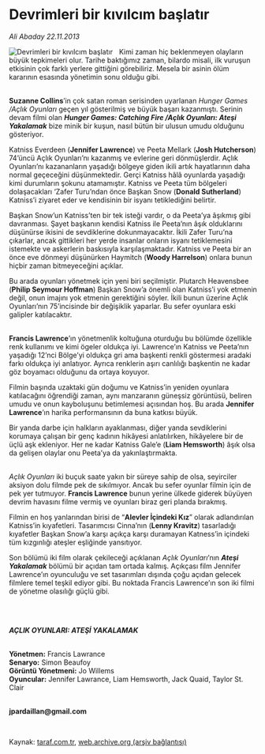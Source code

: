 # Devrimleri bir kıvılcım başlatır

*Ali Abaday 22.11.2013*

<div class="yazi"><img align="left" alt="Devrimleri bir kıvılcım başlatır" border="0" src="http://www.taraf.com.tr/fotoraflar/makaleler/devrimleri-bir-kivilcim-baslatir_7061_orijinal.jpg" style="border-right-width:10px; border-color:#FFFFFF"/><p>Kimi zaman hiç beklenmeyen olayların büyük tepkimeleri olur. Tarihe baktığımız zaman, bilardo misali, ilk vuruşun etkisinin çok farklı yerlere gittiğini görebiliriz. Mesela bir asinin ölüm kararının esasında yönetimin sonu olduğu gibi.</p>
<p><b><br/>Suzanne Collins</b>’in çok satan roman serisinden uyarlanan <i>Hunger Games /Açlık Oyunları</i> geçen yıl gösterilmiş ve büyük başarı kazanmıştı. Serinin devam filmi olan <b><i>Hunger Games: Catching Fire /Açlık Oyunları: Ateşi Yakalamak</i></b> bize minik bir kuşun, nasıl bütün bir ulusun umudu olduğunu gösteriyor.</p>
<p>Katniss Everdeen (<b>Jennifer Lawrence</b>) ve Peeta Mellark (<b>Josh Hutcherson</b>) 74’üncü Açlık Oyunları’nı kazanmış ve evlerine geri dönmüşlerdir. Açlık Oyunları’nı kazananların yaşadığı bölgeye giden ikili artık hayatlarının daha normal geçeceğini düşünmektedir. Gerçi Katniss hâlâ oyunlarda yaşadığı kimi durumların şokunu atamamıştır. Katniss ve Peeta tüm bölgeleri dolaşacakları ‘Zafer Turu’ndan önce Başkan Snow (<b>Donald Sutherland</b>) Katniss’i ziyaret eder ve kendisinin bir isyanı tetiklediğini belirtir.</p>
<p>Başkan Snow’un Katniss’ten bir tek isteği vardır, o da Peeta’ya âşıkmış gibi davranması. Şayet başkanın kendisi Katniss ile Peeta’nın âşık olduklarını düşünürse ikisini de sevdiklerine dokunmayacaktır. İkili Zafer Turu’na çıkarlar, ancak gittikleri her yerde insanlar onların isyanı tetiklemesini istemekte ve askerlerin baskısıyla karşılaşmaktadır. Katniss ve Peeta bir an önce eve dönmeyi düşünürken Haymitch (<b>Woody Harrelson</b>) onlara bunun hiçbir zaman bitmeyeceğini açıklar.</p>
<p>Bu arada oyunları yönetmek için yeni biri seçilmiştir. Plutarch Heavensbee (<b>Philip Seymour Hoffman</b>) Başkan Snow’a önemli olan Katniss’i yok etmenin değil, onun imajını yok etmenin gerektiğini söyler. İkili bunun üzerine Açlık Oyunları’nın 75’incisinde bir değişiklik yaparlar. Bu sefer oyunlara eski galipler katılacaktır.</p>
<p><b><br/>Francis Lawrence</b>’ın yönetmenlik koltuğuna oturduğu bu bölümde özellikle renk kullanımı ve kimi ögeler oldukça iyi. Lawrence’ın Katniss ve Peeta’nın yaşadığı 12’nci Bölge’yi oldukça gri ama başkenti renkli göstermesi aradaki farkı oldukça iyi anlatıyor. Ayrıca renklerin aşırı canlılığı başkentin ne kadar göz boyamacı olduğunu da ortaya koyuyor.</p>
<p>Filmin başında uzaktaki gün doğumu ve Katniss’in yeniden oyunlara katılacağını öğrendiği zaman, aynı manzaranın güneşsiz görüntüsü, beliren umudu ve onun kayboluşunu betimlemesi açısından hoş. Bu arada <b>Jennifer Lawrence</b>’ın harika performansının da buna katkısı büyük.</p>
<p>Bir yanda darbe için halkların ayaklanması, diğer yanda sevdiklerini korumaya çalışan bir genç kadının hikâyesi anlatılırken, hikâyelere bir de üçlü aşk ekleniyor. Her ne kadar Katniss Gale’e (<b>Liam Hemsworth</b>) âşık olsa da gelişen olaylar onu Peeta’ya da yakınlaştırmakta.</p>
<p><i><br/>Açlık Oyunları</i> iki buçuk saate yakın bir süreye sahip de olsa, seyirciler aksiyon dolu filmde pek de sıkılmıyor. Ancak bu sefer oyunlar filmin için de pek yer tutmuyor. <b>Francis Lawrence</b> bunun yerine ülkede giderek büyüyen devrim havasını filme vermiş ve oyunları biraz geri planda bırakmış. </p>
<p>Filmin en hoş yanlarından birisi de “<b>Alevler İçindeki Kız</b>” olarak adlandırılan Katniss’in kıyafetleri. Tasarımcısı Cinna’nın (<b>Lenny Kravitz</b>) tasarladığı kıyafetler Başkan Snow’a karşı açıkça karşı duramayan Katness’in içindeki tüm kızgınlığı ateşler eşliğinde yansıtıyor.</p>
<p>Son bölümü iki film olarak çekileceği açıklanan <i>Açlık Oyunları</i>’nın <b><i>Ateşi Yakalamak</i></b> bölümü bir açıdan tam ortada kalmış. Açıkçası film Jennifer Lawrence’ın oyunculuğu ve set tasarımları dışında çoğu açıdan gelecek filmlere temel teşkil ediyor gibi. Bu noktada Francis Lawrence’ın son iki filmi de yönetme olasılığı güçlü gibi. </p>
<p><b> </b></p>
<p><b><i><br/>AÇLIK OYUNLARI: ATEŞİ YAKALAMAK</i></b></p>
<p><b><br/>Yönetmen:</b> Francis Lawrance<b><br/>Senaryo:</b> Simon Beaufoy<b><br/>Görüntü Yönetmeni:</b> Jo Willems<b><br/>Oyuncular:</b> Jennifer Lawrance, Liam Hemsworth, Jack Quaid, Taylor St. Clair</p><b>
<p><br/>jpardaillan@gmail.com</p>
<p></p></b> 
</div>

Kaynak: [taraf.com.tr](http://www.taraf.com.tr:80/ali-abaday/makale-devrimleri-bir-kivilcim-baslatir.htm), [web.archive.org (arşiv bağlantısı)](http://web.archive.org/web/20131125160200/http://www.taraf.com.tr:80/ali-abaday/makale-devrimleri-bir-kivilcim-baslatir.htm)
